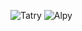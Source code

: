 ![Tatry]([https://www.google.com/url?sa=i&url=https%3A%2F%2Fwww.hikemates.com%2Fblog%2Fvysoke-tatry-uz-mozno-nebudu-zadarmo-turisti-by-mali-platit-vstupne%2F&psig=AOvVaw3wX_UiXtEG9nFvpxDF29lk&ust=1718013251542000&source=images&cd=vfe&opi=89978449&ved=0CBIQjRxqFwoTCLi-5ozn24YDFQAAAAAdAAAAABAE](https://www.google.com/url?sa=i&url=https%3A%2F%2Fwww.novinky.cz%2Fclanek%2Fcestovani-vysoke-tatry-jsou-podle-lonely-planet-nejlepsi-evropskou-destinaci-40283819&psig=AOvVaw3TE8uR6R3f0CF2bHQ4Gv83&ust=1718481456090000&source=images&cd=vfe&opi=89978449&ved=0CBEQjRxqFwoTCPi517Xw24YDFQAAAAAdAAAAABAE))
![Alpy](https://www.google.com/url?sa=i&url=https%3A%2F%2Fsk.wikipedia.org%2Fwiki%2FAlpy&psig=AOvVaw1k2vO53Gqf6aTDBfDhv2eL&ust=1718481258071000&source=images&cd=vfe&opi=89978449&ved=0CBEQjRxqFwoTCPCCqdfv24YDFQAAAAAdAAAAABAE)
